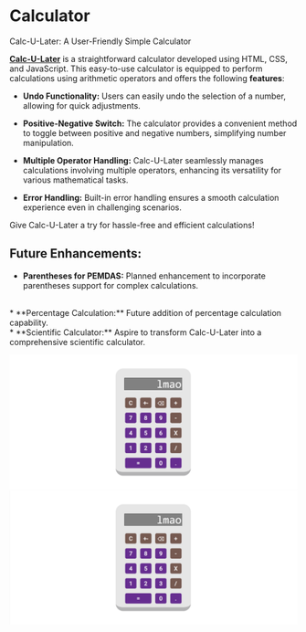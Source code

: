# Calculator

Calc-U-Later: A User-Friendly Simple Calculator

**[Calc-U-Later](https://rainierxcode.github.io/Calculator/)** is a straightforward calculator developed using HTML, CSS, and JavaScript. This easy-to-use calculator is equipped to perform calculations using arithmetic operators and offers the following **features**:

* **Undo Functionality:** Users can easily undo the selection of a number, allowing for quick adjustments.

* **Positive-Negative Switch:** The calculator provides a convenient method to toggle between positive and negative numbers, simplifying number manipulation.

* **Multiple Operator Handling:** Calc-U-Later seamlessly manages calculations involving multiple operators, enhancing its versatility for various mathematical tasks.

* **Error Handling:** Built-in error handling ensures a smooth calculation experience even in challenging scenarios.

Give Calc-U-Later a try for hassle-free and efficient calculations!

## Future Enhancements:

* **Parentheses for PEMDAS:** Planned enhancement to incorporate parentheses support for complex calculations.
<br>
* **Percentage Calculation:** Future addition of percentage calculation capability.
<br>
* **Scientific Calculator:** Aspire to transform Calc-U-Later into a comprehensive scientific calculator.

![Alt text](image-1.png)
![Alt text](image.png)